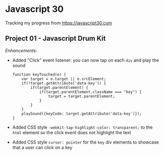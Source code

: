 # Javascript 30

Tracking my progress from https://javascript30.com

## Project 01 - Javascript Drum Kit

*Enhancements*:
- Added "Click" event listener: you can now tap on each `div` and play the sound
    ```
    function keyTouched(e) {
        var target = e.target || e.srcElement;
        if(!target.getAttribute('data-key')) {
            if(target.parentElement) {
                if(target.parentElement.className === "key") {
                    target = target.parentElement;
                }
            }
        }
        playSound({keyCode: target.getAttribute('data-key')});
    }
    ```

- Added CSS style `-webkit-tap-highlight-color: transparent;` to the `html` element so the click event does not highlight the text
- Added CSS style `cursor: pointer` for the `key` div elements to showcase that a user can click on a key

